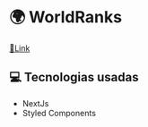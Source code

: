 # 🌍 WorldRanks 

<a href='https://Countries.aninimi2.repl.co'>🔗Link</a>

## 💻 Tecnologias usadas 
<ul>
  <li>NextJs</li>
  <li>Styled Components</li>
</ul>
